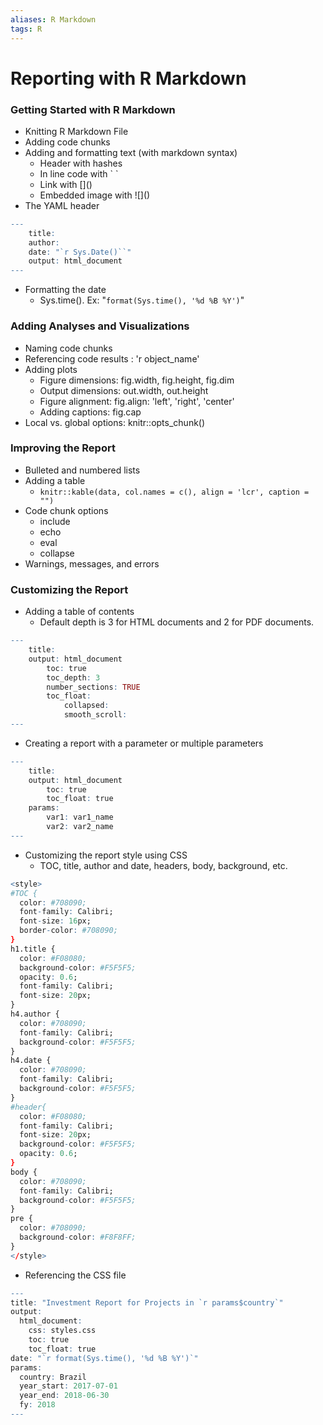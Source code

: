 ```yaml
---
aliases: R Markdown
tags: R
---
```


# Reporting with R Markdown
### Getting Started with R Markdown
* Knitting R Markdown File
* Adding code chunks
* Adding and formatting text (with markdown syntax)
	* Header with hashes
	* In line code with \` \`
	* Link with \[]()
	* Embedded image with \!\[]()
* The YAML header
```R
---
	title:
	author: 
	date: "`r Sys.Date()``"
	output: html_document
---
```
* Formatting the date
	* Sys.time(). Ex: "`format(Sys.time(), '%d %B %Y')`"
	
### Adding Analyses and Visualizations 
* Naming code chunks
* Referencing code results : 'r object_name'
* Adding plots
	* Figure dimensions: fig.width, fig.height, fig.dim
	* Output dimensions: out.width, out.height
	*  Figure alignment: fig.align: 'left', 'right', 'center' 
	*  Adding captions: fig.cap
*  Local vs. global options: knitr::opts_chunk()

### Improving the Report 
* Bulleted and numbered lists
* Adding a table
	* `knitr::kable(data, col.names = c(), align = 'lcr', caption = "")`
* Code chunk options
	* include
	* echo
	* eval
	* collapse
* Warnings, messages, and errors

### Customizing the Report 
* Adding a table of contents
	* Default depth is 3 for HTML documents and 2 for PDF documents. 
```R
---
	title:
	output: html_document
		toc: true
		toc_depth: 3
		number_sections: TRUE
		toc_float:
			collapsed:
			smooth_scroll:
---
```

* Creating a report with a parameter or multiple parameters
```r
---
	title:
	output: html_document
		toc: true
		toc_float: true
	params:
		var1: var1_name
		var2: var2_name
---
```

* Customizing the report style using CSS
	* TOC, title, author and date, headers, body, background, etc.

```R
<style>
#TOC {
  color: #708090;
  font-family: Calibri;
  font-size: 16px;
  border-color: #708090;
}
h1.title {
  color: #F08080;
  background-color: #F5F5F5;
  opacity: 0.6;
  font-family: Calibri;
  font-size: 20px;
}
h4.author {
  color: #708090;
  font-family: Calibri;
  background-color: #F5F5F5;
}
h4.date {
  color: #708090;
  font-family: Calibri;
  background-color: #F5F5F5;
}
#header{
  color: #F08080;
  font-family: Calibri;
  font-size: 20px;
  background-color: #F5F5F5;
  opacity: 0.6;
}
body {
  color: #708090;
  font-family: Calibri;
  background-color: #F5F5F5;
}
pre {
  color: #708090;
  background-color: #F8F8FF;
}
</style>
```
* Referencing the CSS file

```R
---
title: "Investment Report for Projects in `r params$country`"
output: 
  html_document:
    css: styles.css
    toc: true
    toc_float: true
date: "`r format(Sys.time(), '%d %B %Y')`"
params:
  country: Brazil
  year_start: 2017-07-01
  year_end: 2018-06-30
  fy: 2018
---
```